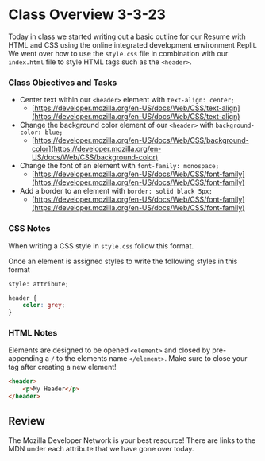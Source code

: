 # Class Overview 3-3-23

Today in class we started writing out a basic outline for our Resume with HTML and CSS using the online integrated development environment Replit. We went over how to use the `style.css` file in combination with our `index.html` file to style HTML tags such as the `<header>`.

### Class Objectives and Tasks

- Center text within our `<header>` element with `text-align: center;`
    - [https://developer.mozilla.org/en-US/docs/Web/CSS/text-align](https://developer.mozilla.org/en-US/docs/Web/CSS/text-align)
- Change the background color element of our `<header>` with `background-color: blue;`
    - [https://developer.mozilla.org/en-US/docs/Web/CSS/background-color](https://developer.mozilla.org/en-US/docs/Web/CSS/background-color)
- Change the font of an element with `font-family: monospace;`
    - [https://developer.mozilla.org/en-US/docs/Web/CSS/font-family](https://developer.mozilla.org/en-US/docs/Web/CSS/font-family)
- Add a border to an element with `border: solid black 5px;`
    - [https://developer.mozilla.org/en-US/docs/Web/CSS/font-family](https://developer.mozilla.org/en-US/docs/Web/CSS/font-family)

### CSS Notes

When writing a CSS style in `style.css` follow this format.

Once an element is assigned styles to write the following styles in this format

`style: attribute;`

```css
header {
	color: grey;
}
```

### HTML Notes

Elements are designed to be opened `<element>` and closed by pre-appending a `/` to the elements name `</element>`. Make sure to close your tag after creating a new element!

```html
<header>
	<p>My Header</p>
</header>
```

## Review

The Mozilla Developer Network is your best resource! There are links to the MDN under each attribute that we have gone over today.